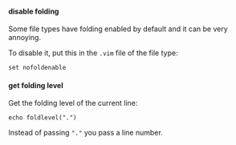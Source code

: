 #### disable folding

Some file types have folding enabled by default and it can be very annoying.

To disable it, put this in the `.vim` file of the file type:
```
set nofoldenable
```

#### get folding level

Get the folding level of the current line:
```
echo foldlevel(".")
```

Instead of passing `"."` you pass a line number.
